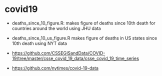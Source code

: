 # covid19

* deaths_since_10_figure.R: makes figure of deaths since 10th death for countries around the world using JHU data
* deaths_since_10_us_figure.R makes figure of deaths in US states since 10th death using NYT data

* https://github.com/CSSEGISandData/COVID-19/tree/master/csse_covid_19_data/csse_covid_19_time_series
* https://github.com/nytimes/covid-19-data
